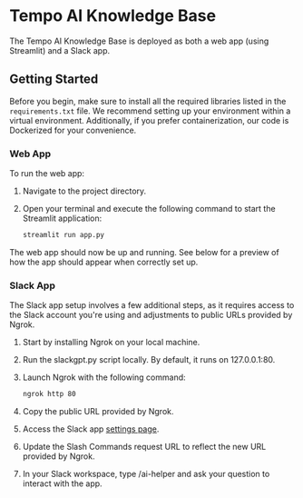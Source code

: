 # Tempo AI Knowledge Base

The Tempo AI Knowledge Base is deployed as both a web app (using Streamlit) and a Slack app.

## Getting Started

Before you begin, make sure to install all the required libraries listed in the `requirements.txt` file. We recommend setting up your environment within a virtual environment. Additionally, if you prefer containerization, our code is Dockerized for your convenience.

### Web App

To run the web app:

1. Navigate to the project directory.
2. Open your terminal and execute the following command to start the Streamlit application:

   ```bash
   streamlit run app.py

The web app should now be up and running. See below for a preview of how the app should appear when correctly set up.

### Slack App

The Slack app setup involves a few additional steps, as it requires access to the Slack account you're using and adjustments to public URLs provided by Ngrok.

1. Start by installing Ngrok on your local machine.
2. Run the slackgpt.py script locally. By default, it runs on 127.0.0.1:80.
3. Launch Ngrok with the following command:

    ```bash
    ngrok http 80

4. Copy the public URL provided by Ngrok.
5. Access the Slack app [settings page](https://api.slack.com/apps).
6. Update the Slash Commands request URL to reflect the new URL provided by Ngrok.
7. In your Slack workspace, type /ai-helper and ask your question to interact with the app.
